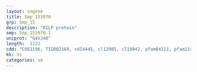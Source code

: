 ```yaml
---
layout: smgene
title: Smp_153970
grp: Smp_15
description: "RILP protein"
smp: Smp_153970.1
uniprot: "G4VJ48"
length:  1122
cdd: "COG1196, TIGR02169, cd14445, cl12985, cl18042, pfam04111, pfam11461"
kk: ns
categories: sm
---
```

